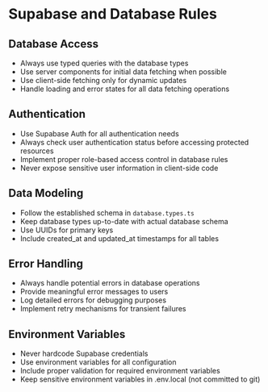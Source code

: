 # Supabase and Database Rules

## Database Access
- Always use typed queries with the database types
- Use server components for initial data fetching when possible
- Use client-side fetching only for dynamic updates
- Handle loading and error states for all data fetching operations

## Authentication
- Use Supabase Auth for all authentication needs
- Always check user authentication status before accessing protected resources
- Implement proper role-based access control in database rules
- Never expose sensitive user information in client-side code

## Data Modeling
- Follow the established schema in `database.types.ts`
- Keep database types up-to-date with actual database schema
- Use UUIDs for primary keys
- Include created_at and updated_at timestamps for all tables

## Error Handling
- Always handle potential errors in database operations
- Provide meaningful error messages to users
- Log detailed errors for debugging purposes
- Implement retry mechanisms for transient failures

## Environment Variables
- Never hardcode Supabase credentials
- Use environment variables for all configuration
- Include proper validation for required environment variables
- Keep sensitive environment variables in .env.local (not committed to git)